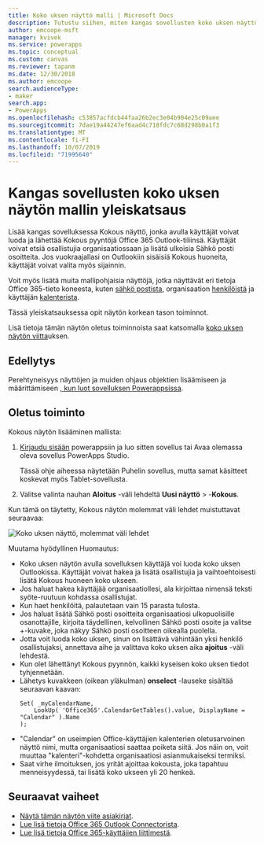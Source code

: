```yaml
---
title: Koko uksen näyttö malli | Microsoft Docs
description: Tutustu siihen, miten kangas sovellusten koko uksen näyttö malli toimii, ja laajenna näyttöä omiin käyttö tapauksiisi
author: emcoope-msft
manager: kvivek
ms.service: powerapps
ms.topic: conceptual
ms.custom: canvas
ms.reviewer: tapanm
ms.date: 12/30/2018
ms.author: emcoope
search.audienceType:
- maker
search.app:
- PowerApps
ms.openlocfilehash: c53857acfdcb44faa26b2ec3e04b904e25c09aee
ms.sourcegitcommit: 7dae19a44247ef6aad4c718fdc7c68d298b0a1f3
ms.translationtype: MT
ms.contentlocale: fi-FI
ms.lasthandoff: 10/07/2019
ms.locfileid: "71995640"
---
```

# <a name="overview-of-the-meeting-screen-template-for-canvas-apps"></a>Kangas sovellusten koko uksen näytön mallin yleiskatsaus

Lisää kangas sovelluksessa Kokous näyttö, jonka avulla käyttäjät voivat luoda ja lähettää Kokous pyyntöjä Office 365 Outlook-tiliinsä. Käyttäjät voivat etsiä osallistujia organisaatiossaan ja lisätä ulkoisia Sähkö posti osoitteita. Jos vuokraajallasi on Outlookiin sisäisiä Kokous huoneita, käyttäjät voivat valita myös sijainnin.

Voit myös lisätä muita mallipohjaisia näyttöjä, jotka näyttävät eri tietoja Office 365-tieto koneesta, kuten [sähkö postista](email-screen-overview.md), organisaation [henkilöistä](people-screen-overview.md) ja käyttäjän [kalenterista](calendar-screen-overview.md).

Tässä yleiskatsauksessa opit näytön korkean tason toiminnot.

Lisä tietoja tämän näytön oletus toiminnoista saat katsomalla [koko uksen näytön viitta](meeting-screen-reference.md)uksen.

## <a name="prerequisite"></a>Edellytys

Perehtyneisyys näyttöjen ja muiden ohjaus objektien lisäämiseen ja määrittämiseen [, kun luot sovelluksen Powerappsissa](../data-platform-create-app-scratch.md).

## <a name="default-functionality"></a>Oletus toiminto

Kokous näytön lisääminen mallista:

1. [Kirjaudu sisään](http://web.powerapps.com?utm_source=padocs&utm_medium=linkinadoc&utm_campaign=referralsfromdoc) powerappsiin ja luo sitten sovellus tai Avaa olemassa oleva sovellus PowerApps Studio.

    Tässä ohje aiheessa näytetään Puhelin sovellus, mutta samat käsitteet koskevat myös Tablet-sovellusta.

1. Valitse valinta nauhan **Aloitus** -väli lehdeltä **Uusi näyttö** > -**Kokous**.

  Kun tämä on täytetty, Kokous näytön molemmat väli lehdet muistuttavat seuraavaa:

  ![Koko uksen näyttö, molemmat väli lehdet](media/meeting-screen/meeting-screen-full-both.png)

Muutama hyödyllinen Huomautus:

* Koko uksen näytön avulla sovelluksen käyttäjä voi luoda koko uksen Outlookissa.
  Käyttäjät voivat hakea ja lisätä osallistujia ja vaihtoehtoisesti lisätä Kokous huoneen koko ukseen.
* Jos haluat hakea käyttäjää organisaatiollesi, ala kirjoittaa nimensä teksti syöte-ruutuun kohdassa osallistujat.
* Kun haet henkilöitä, palautetaan vain 15 parasta tulosta.
* Jos haluat lisätä Sähkö posti osoitteita organisaatiosi ulkopuolisille osanottajille, kirjoita täydellinen, kelvollinen Sähkö posti osoite ja valitse +-kuvake, joka näkyy Sähkö posti osoitteen oikealla puolella.
* Jotta voit luoda koko uksen, sinun on lisättävä vähintään yksi henkilö osallistujaksi, annettava aihe ja valittava koko uksen aika **ajoitus** -väli lehdestä.
* Kun olet lähettänyt Kokous pyynnön, kaikki kyseisen koko uksen tiedot tyhjennetään.
* Lähetys kuvakkeen (oikean yläkulman) **onselect** -lauseke sisältää seuraavan kaavan:
    ```powerapps-dot
    Set( _myCalendarName, 
        LookUp( 'Office365'.CalendarGetTables().value, DisplayName = "Calendar" ).Name 
    );
    ```
* "Calendar" on useimpien Office-käyttäjien kalenterien oletusarvoinen näyttö nimi, mutta organisaatiosi saattaa poiketa siitä. Jos näin on, voit muuttaa "kalenteri"-kohdetta organisaatiosi asianmukaiseksi termiksi.
* Saat virhe ilmoituksen, jos yrität ajoittaa kokousta, joka tapahtuu menneisyydessä, tai lisätä koko ukseen yli 20 henkeä.

## <a name="next-steps"></a>Seuraavat vaiheet

* [Näytä tämän näytön viite asiakirjat](./meeting-screen-reference.md).
* [Lue lisä tietoja Office 365 Outlook Connectorista](../connections/connection-office365-outlook.md).
* [Lue lisä tietoja Office 365-käyttäjien liittimestä](../connections/connection-office365-users.md).

